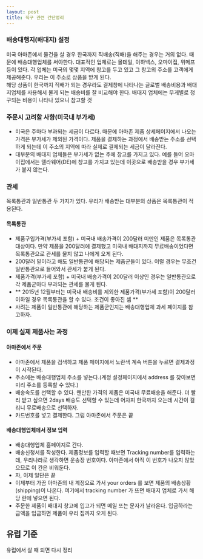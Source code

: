 ```yaml
---  
layout: post  
title: 직구 관련 간단정리  
---  
```


### 배송대행지(배대지) 설정  
미국 아마존에서 물건을 살 경우 한국까지 직배송(직배)을 해주는 경우는 거의 없다. 때문에 배송대행업체를 써야한다. 대표적인 업체로는 몰테일, 이하넥스, 오마이집, 위메프 등이 있다. 각 업체는 미국의 몇몇 지역에 창고를 두고 있고 그 창고의 주소를 고객에게 제공해준다. 우리는 이 주소로 상품을 받게 된다.  
해당 상품이 한국까지 직배가 되는 경우라도 결제창에 나타나는 글로벌 배송비용과 배대지업체를 사용해서 물게 되는 배송비를 잘 비교해야 한다. 배대지 업체에는 무게별로 청구되는 비용이 나타나 있으니 참고할 것 

### 주문시 고려할 사항(미국내 부가세)  
* 미국은 주마다 부과되는 세금이 다르다. 때문에 아마존 제품 상세페이지에서 나오는 가격은 부가세가 제외된 가격이다. 제품을 결제하는 과정에서 배송받는 주소를 선택하게 되는데 이 주소의 지역에 따라 실제로 결제되는 세금이 달라진다. 
* 대부분의 배대지 업체들은 부가세가 없는 주에 창고를 가지고 있다. 예를 들어 오마이집에서는 델라웨어(DE)에 창고를 가지고 있는데 이곳으로 배송받을 경우 부가세가 붙지 않는다. 

### 관세  
목록통관과 일반통관 두 가지가 있다. 우리가 배송받는 대부분의 상품은 목록통관이 적용된다.
#### 목록통관 
* 제품구입가격(부가세 포함) + 미국내 배송가격이 200달러 미만인 제품은 목록통관 대상이다. 만약 제품을 200달러에 결제했고 미국내 배대지까지 무료배송이었다면 목록통관으로 관세를 물지 않고 나에게 오게 된다.
* 200달러 밑이라고 해도 일반통관에 해당되는 제품군들이 있다. 이럴 경우는 무조건 일반통관으로 들어와서 관세가 붙게 된다. 
* 제품가격(부가세 포함) + 미국내 배송가격이 200달러 이상인 경우는 일반통관으로 각 제품군마다 부과되는 관세를 물게 된다.
* ** 2015년 12월부터는 미국내 배송비를 제외한 제품가격(부가세 포함)이 200달러 이하일 경우 목록통관을 할 수 있다. 조건이 좋아진 셈 **
* 사려는 제품이 일반통관에 해당하는 제품군인지는 배송대행업체 과세 페이지를 참고하자. 

### 이제 실제 제품사는 과정  
#### 아마존에서 주문   
* 아마존에서 제품을 검색하고 제품 페이지에서 노란색 계속 버튼을 누르면 결제과정이 시작된다. 
* 주소에는 배송대행업체 주소를 넣는다.(계정 설정페이지에서 address 를 찾아보면 미리 주소를 등록할 수 있다.)
* 배송속도를 선택할 수 있다. 왠만한 가격의 제품은 미국내 무료배송을 해준다. 더 빨리 받고 싶으면 2days 배송도 선택할 수 있는데 어차피 한국까지 오는데 시간이 걸리니 무료배송으로 선택하자. 
* 카드번호를 넣고 결제한다. 그럼 아마존에서 주문은 끝

#### 배송대행업체에서 정보 입력 
* 배송대행업체 홈페이지로 간다. 
* 배송신청서를 작성한다. 제품정보를 입력할 때보면 Tracking number를 입력하는데, 우리나라로 생각하면 운송장 번호이다. 아마존에서 아직 이 번호가 나오지 않았으므로 이 칸은 비워둔다. 
* 자, 이제 일단은 끝
* 이제부터 가끔 아마존의 내 계정으로 가서 your orders 를 보면 제품의 배송상황(shipping)이 나온다. 여기에서 tracking number 가 뜨면 배대지 업체로 가서 해당 란에 넣으면 된다.
* 주문한 제품이 배대지 창고에 입고가 되면 메일 또는 문자가 날라온다. 입금하라는 금액을 입금하면 제품이 우리 집까지 오게 된다.


## 유럽 기준  
유럽에서 살 때 되면 다시 정리 


